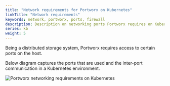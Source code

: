 ```yaml
---
title: "Network requirements for Portworx on Kubernetes"
linkTitle: "Network requirements"
keywords: network, portworx, ports, firewall
description: Description on networking ports Portworx requires on Kubernetes for a functioning cluster
series: kb
weight: 5
---
```


Being a distributed storage system, Portworx requires access to certain ports on the host.

Below diagram captures the ports that are used and the inter-port communication in a Kubernetes environment.

![Portworx networking requirements on Kubernetes](/img/px-k8s-port-connections.png)
